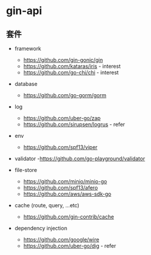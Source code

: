 # gin-api

## 套件

- framework
    - https://github.com/gin-gonic/gin
    - https://github.com/kataras/iris - interest
    - https://github.com/go-chi/chi - interest

- database
    - https://github.com/go-gorm/gorm

- log
    - https://github.com/uber-go/zap
    - https://github.com/sirupsen/logrus - refer

- env
    - https://github.com/spf13/viper

- validator
    -https://github.com/go-playground/validator

- file-store
    - https://github.com/minio/minio-go
    - https://github.com/spf13/afero
    - https://github.com/aws/aws-sdk-go

- cache (route, query, ...etc)
    - https://github.com/gin-contrib/cache

- dependency injection
    - https://github.com/google/wire
    - https://github.com/uber-go/dig - refer